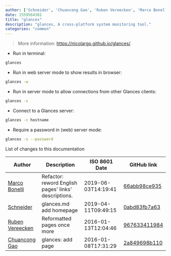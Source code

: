 ```yaml
---
author: ['Schneider', 'Chuancong Gao', 'Ruben Vereecken', 'Marco Bonelli']
date: 1559564381
title: "glances"
description: "glances, A cross-platform system monitoring tool."
categories: "common"
---
```

> More information: <https://nicolargo.github.io/glances/>.

- Run in terminal:

```bash
glances
```

- Run in web server mode to show results in browser:

```bash
glances -w
```

- Run in server mode to allow connections from other Glances clients:

```bash
glances -s
```

- Connect to a Glances server:

```bash
glances -c hostname
```

- Require a password in (web) server mode:

```bash
glances -s --password
```
List of changes to this documentation


Author | Description | ISO 8601 Date | GitHub link
------|-----|-----|-----
[Marco Bonelli](mailto:marco@mebeim.net) | Refactor: reword English pages' links' descriptions. | 2019-06-03T14:19:41 | [66abb98ce935](https://github.com/tldr-pages/tldr/commit/66abb98ce935c0f4516bf30c4d6da72180d5a3ab)
[Schneider](mailto:lucas.schneider@sap.com) | glances.md add homepage | 2019-04-11T09:49:15 | [0abd83fb7a63](https://github.com/tldr-pages/tldr/commit/0abd83fb7a637d281bc4c93a223781f7f2486bd9)
[Ruben Vereecken](mailto:rubenvereecken@gmail.com) | Reformatted pages once more | 2016-01-13T12:04:46 | [967633411984](https://github.com/tldr-pages/tldr/commit/9676334119847078e5e05fec393a3fe36991dbc2)
[Chuancong Gao](mailto:chuanconggao@users.noreply.github.com) | glances: add page | 2016-01-08T17:31:29 | [2a849698b110](https://github.com/tldr-pages/tldr/commit/2a849698b110df9334929a6f33a33944fb985e0f)

